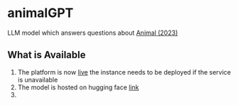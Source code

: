 # animalGPT
LLM model which answers questions about [Animal (2023)](https://en.wikipedia.org/wiki/Animal_(2023_film))

## What is Available 
1. The platform is now [live](https://animalgpt-production.up.railway.app/) the instance needs to be deployed if the service is unavailable
2. The model is hosted on hugging face [link](https://huggingface.co/dkandpalz/animalGPT2)
3. 
